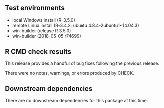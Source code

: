 ## Test environments
* local Windows install (R-3.5.0)
* remote Linux install (R-3.4.2; ubuntu 4.8.4-2ubuntu1~14.04.3)
* win-builder (release R 3.5.0)
* win-builder (2018-05-05 r74699)

## R CMD check results

This release provides a handful of bug fixes following the previous release.

There were no notes, warnings, or errors produced by CHECK.


## Downstream dependencies
There are no downstream dependencies for this package
at this time.
